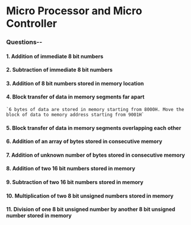 # Micro Processor and Micro Controller

### Questions--


#### 1. Addition of immediate 8 bit numbers
#### 2. Subtraction of immediate 8 bit numbers
#### 3. Addition of 8 bit numbers stored in memory location
#### 4. Block transfer of data in memory segments far apart
    `6 bytes of data are stored in memory starting from 8000H. Move the block of data to memory address starting from 9001H`
#### 5. Block transfer of data in memory segments overlapping each other
#### 6. Addition of an array of bytes stored in consecutive memory
#### 7. Addition of unknown number of bytes stored in consecutive memory 
#### 8. Addition of two 16 bit numbers stored in memory
#### 9. Subtraction of two 16 bit numbers stored in memory 
#### 10. Multiplication of two 8 bit unsigned numbers stored in memory 
#### 11. Division of one 8 bit unsigned number by another 8 bit unsigned number stored in memory